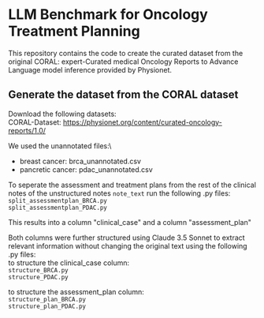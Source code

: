 # LLM Benchmark for Oncology Treatment Planning
This repository contains the code to create the curated dataset from the original CORAL: expert-Curated medical Oncology Reports to Advance Language model inference provided by Physionet.

## Generate the dataset from the CORAL dataset
Download the following datasets:\
CORAL-Dataset: https://physionet.org/content/curated-oncology-reports/1.0/

We used the unannotated files:\
- breast cancer: brca_unannotated.csv
- pancretic cancer: pdac_unannotated.csv

To seperate the assessment and treatment plans from the rest of the clinical notes of the unstructured notes ```note_text``` run the following .py files:\
```split_assessmentplan_BRCA.py```\
```split_assessmentplan_PDAC.py```

This results into a column "clinical_case" and a column "assessment_plan"

Both columns were further structured using Claude 3.5 Sonnet to extract relevant information without changing the original text using the following .py files:\
to structure the clinical_case column:\
```structure_BRCA.py```\
```structure_PDAC.py```

to structure the assessment_plan column:\
```structure_plan_BRCA.py```\
```structure_plan_PDAC.py```


